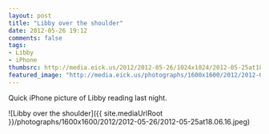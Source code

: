 ```yaml
---
layout: post
title: "Libby over the shoulder"
date: 2012-05-26 19:12
comments: false
tags: 
- Libby
- iPhone
thumbsrc: http://media.eick.us/2012/2012-05-26/1024x1024/2012-05-25at18.06.16.jpeg
featured_image: "http://media.eick.us/photographs/1600x1600/2012/2012-05-26/2012-05-25at18.06.16.jpeg"
---
```

Quick iPhone picture of Libby reading last night.


![Libby over the shoulder]({{ site.mediaUrlRoot }}/photographs/1600x1600/2012/2012-05-26/2012-05-25at18.06.16.jpeg)

